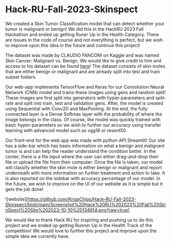 # Hack-RU-Fall-2023-Skinspect
We created a Skin Tumor Classification model that can detect whether your tumor is malignant or benign! We did this in the HackRU 2023 Fall Hackathon and ended up getting Runer Up in the Health Category. There are issues in the code of course and not everything is perfect, but we wish to improve upon this idea in the future and continue this project!

The dataset was made by CLAUDIO FANCONI on Kaggle and was named Skin Cancer: Malignant vs. Benign. We would like to give credit to him and access to his dataset can be found [here](https://www.kaggle.com/datasets/fanconic/skin-cancer-malignant-vs-benign)! The dataset consists of skin moles that are either benign or malignant and are already split into test and train subset folders.

Our web-app implements TensorFlow and Keras for our Convolution Neural Network (CNN) model and trains these images using gens and random split! These images are first split into generators with hyper-parameters and split-rate and split into train, test and validation gens. After, the model is created using Sequential with Conv2D and MaxPooling. At the end, the fully connected layer is a Dense Softmax layer with the probability of where the image belongs in the class. Of course, the model was quickly trained with basic hyper-parameters so we wish to further our accuracy using transfer learning with advanced model such as vgg16 or resent50.

Our front-end for the web app was made with python API Streamlit! Our site has a side-bar which has basic information on what a benign and malignant tumor is and can help the reader understand the condition better. In the center, there is a file input where the user can either drag-and-drop their file or upload the file from their computer. Once the file is taken, our model will classify whether the skin mole is either benign or malignant and report underneath with more information on further treatment and action to take. It is also reported on the sidebar with accuracy percentage of our model. In the future, we wish to improve on the UI of our website as it is simple but it gets the job done!

![website][https://github.com/KrispChips/Hack-RU-Fall-2023-Skinspect/blob/main/Screenshot%20Hack%20RU%202023%20Fall%20SkinSpect%20Site%202023-10-10%20134914.png?raw=true]


We would like to thank Hack RU for inspiring and pushing us to do this project and we ended up getting Runner Up in the Health Track of the competition! We would love to further this project and improve upon the simple idea we currently have. 
